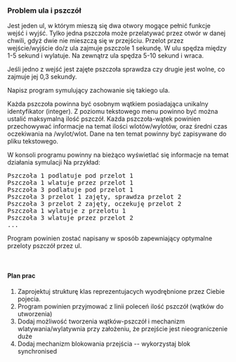 <p dir="ltr" style="text-align: left;"></p>
<h3>Problem ula i pszczół</h3>
<p>Jest jeden ul, w którym mieszą się dwa otwory mogące pełnić funkcje wejść i wyjść. Tylko jedna pszczoła może przelatywać przez otwór w danej chwili, gdyż dwie nie mieszczą się w przejściu. Przelot przez wejście/wyjście do/z ula zajmuje pszczole 1 sekundę. W ulu spędza między 1-5 sekund i wylatuje. Na zewnątrz ula spędza 5-10 sekund i wraca.&nbsp;</p>
<p>Jeśli jedno z wejść jest zajęte pszczoła sprawdza czy drugie jest wolne, co zajmuje jej 0,3 sekundy.<br></p>
<p>Napisz program symulujący zachowanie się takiego ula.&nbsp;</p>
<p>Każda pszczoła powinna być osobnym wątkiem posiadająca unikalny identyfikator (integer). Z poziomu tekstowego menu powinno być można ustalić maksymalną ilość pszczół. Każda pszczoła-wątek powinien przechowywać informacje na temat ilości wlotów/wylotów, oraz średni czas oczekiwania na /wylot/wlot. Dane na ten temat powinny być zapisywane do pliku tekstowego.</p>
<p>W konsoli programu powinny na bieżąco wyświetlać się informacje na temat działania symulacji Na przykład:</p>
<pre>Pszczoła 1 podlatuje pod przelot 1
Pszczoła 1 wlatuje przez przelot 1
Pszczoła 3 podlatuje pod przelot 1
Pszczoła 3 przelot 1 zajęty, sprawdza przelot 2
Pszczoła 3 przelot 2 zajęty, oczekuję przelot 2
Pszczoła 1 wylatuje z przelotu 1
Pszczoła 3 wlatuje przez przelot 2
...</pre>
<p>Program powinien zostać napisany w sposób zapewniający optymalne przeloty pszczół przez ul.</p>
<p><br></p>
<h4>Plan prac</h4>
<p></p>
<ol>
    <li>Zaprojektuj strukturę klas reprezentujacych wyodrębnione przez Ciebie pojecia.</li>
    <li>Program powinien przyjmować z linii poleceń ilość pszczół (wątków do utworzenia)</li>
    <li>Dodaj możliwość tworzenia wątków-pszczół i mechanizm wlatywania/wylatywnia przy założeniu, że przejście jest nieograniczenie duże</li>
    <li>Dodaj mechanizm blokowania przejścia -- wykorzystaj blok synchronised</li>
</ol><br><br>
<p></p>